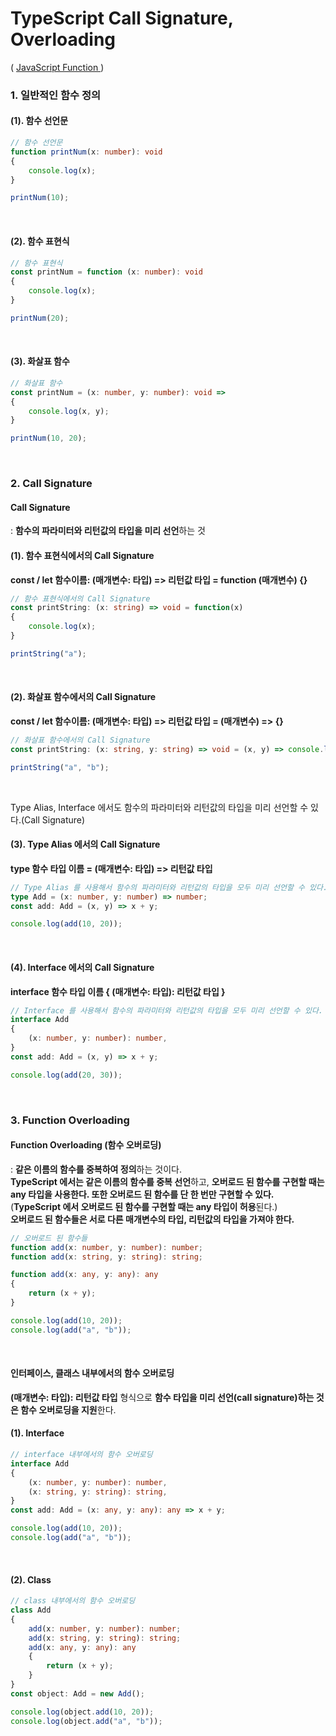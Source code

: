 # TypeScript Call Signature, Overloading
( [JavaScript Function ](https://github.com/rlarkdals1202/JavaScript-Note/blob/master/Note/function.js))

### 1. 일반적인 함수 정의

#### (1). 함수 선언문
```ts
// 함수 선언문
function printNum(x: number): void
{
    console.log(x);
}

printNum(10);
```

<br>

#### (2). 함수 표현식
```ts
// 함수 표현식
const printNum = function (x: number): void
{
    console.log(x);
}

printNum(20);
```

<br>

#### (3). 화살표 함수
```ts
// 화살표 함수
const printNum = (x: number, y: number): void =>
{
    console.log(x, y);
}

printNum(10, 20);
```

<br>

### 2. Call Signature
#### Call Signature 
: **함수의 파라미터와 리턴값의 타입을 미리 선언**하는 것

#### (1). 함수 표현식에서의 Call Signature
**const / let 함수이름: (매개변수: 타입) => 리턴값 타입 = function (매개변수) {}**
```ts
// 함수 표현식에서의 Call Signature
const printString: (x: string) => void = function(x)
{
    console.log(x);
}

printString("a");
```

<br>

#### (2). 화살표 함수에서의 Call Signature
**const / let 함수이름: (매개변수: 타입) => 리턴값 타입 = (매개변수) => {}**
```ts
// 화살표 함수에서의 Call Signature
const printString: (x: string, y: string) => void = (x, y) => console.log(x, y);

printString("a", "b");
```

<br>

Type Alias, Interface 에서도 함수의 파라미터와 리턴값의 타입을 미리 선언할 수 있다.(Call Signature)
#### (3). Type Alias 에서의 Call Signature
**type 함수 타입 이름 = (매개변수: 타입) => 리턴값 타입**
```ts
// Type Alias 를 사용해서 함수의 파라미터와 리턴값의 타입을 모두 미리 선언할 수 있다.
type Add = (x: number, y: number) => number;
const add: Add = (x, y) => x + y;

console.log(add(10, 20));
```

<br>

#### (4). Interface 에서의 Call Signature
**interface 함수 타입 이름 { (매개변수: 타입): 리턴값 타입 }**
```ts
// Interface 를 사용해서 함수의 파라미터와 리턴값의 타입을 모두 미리 선언할 수 있다.
interface Add
{
    (x: number, y: number): number,
}
const add: Add = (x, y) => x + y;

console.log(add(20, 30));
```

<br>

### 3. Function Overloading
#### Function Overloading (함수 오버로딩)
: **같은 이름의 함수를 중복하여 정의**하는 것이다.
<br>**TypeScript 에서는 같은 이름의 함수를 중복 선언**하고, **오버로드 된 함수를 구현할 때는 any 타입을 사용한다. 또한 오버로드 된 함수를 단 한 번만 구현할 수 있다.**
<br>(**TypeScript 에서 오버로드 된 함수를 구현할 때는 any 타입이 허용**된다.)
<br>**오버로드 된 함수들은 서로 다른 매개변수의 타입, 리턴값의 타입을 가져야 한다.**
```ts
// 오버로드 된 함수들
function add(x: number, y: number): number;
function add(x: string, y: string): string;

function add(x: any, y: any): any
{
    return (x + y);
}

console.log(add(10, 20));
console.log(add("a", "b"));
```

<br>

#### 인터페이스, 클래스 내부에서의 함수 오버로딩

**(매개변수: 타입): 리턴값 타입** 형식으로 **함수 타입을 미리 선언(call signature)하는 것은
함수 오버로딩을 지원**한다.

#### (1). Interface
```ts
// interface 내부에서의 함수 오버로딩
interface Add
{
    (x: number, y: number): number,
    (x: string, y: string): string,
}
const add: Add = (x: any, y: any): any => x + y;

console.log(add(10, 20));
console.log(add("a", "b"));
```

<br>

#### (2). Class
```ts
// class 내부에서의 함수 오버로딩
class Add
{
    add(x: number, y: number): number;
    add(x: string, y: string): string;
    add(x: any, y: any): any
    {
        return (x + y);
    }
}
const object: Add = new Add();

console.log(object.add(10, 20));
console.log(object.add("a", "b"));
```